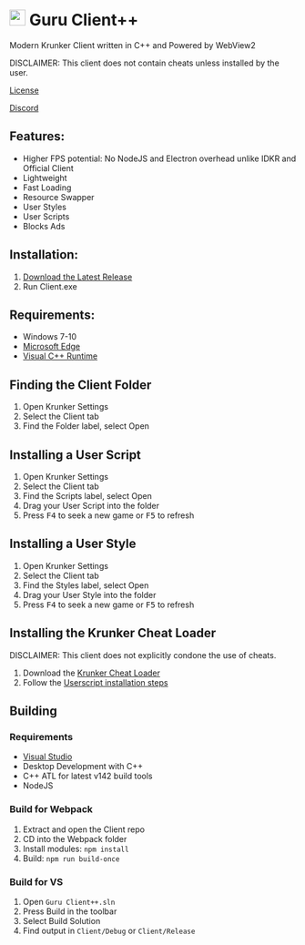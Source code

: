 # <img src="./Client/Icon.ico" style="height:1em"> Guru Client++

Modern Krunker Client written in C++ and Powered by WebView2

DISCLAIMER: This client does not contain cheats unless installed by the user.

[License](./LICENSE)

[Discord](https://y9x.github.io/discord)

## Features:

- Higher FPS potential: No NodeJS and Electron overhead unlike IDKR and Official Client
- Lightweight
- Fast Loading
- Resource Swapper
- User Styles
- User Scripts
- Blocks Ads

## Installation:

1. [Download the Latest Release](https://github.com/y9x/clientpp/releases)
2. Run Client.exe

## Requirements:

- Windows 7-10
- [Microsoft Edge](https://www.microsoft.com/en-us/edge#platform)
- [Visual C++ Runtime](https://docs.microsoft.com/en-US/cpp/windows/latest-supported-vc-redist?view=msvc-160#visual-studio-2015-2017-2019-and-2022)

## Finding the Client Folder

1. Open Krunker Settings
2. Select the Client tab
3. Find the Folder label, select Open

## Installing a User Script

1. Open Krunker Settings
2. Select the Client tab
3. Find the Scripts label, select Open
4. Drag your User Script into the folder
5. Press <kbd>F4</kbd> to seek a new game or <kbd>F5</kbd> to refresh

## Installing a User Style

1. Open Krunker Settings
2. Select the Client tab
3. Find the Styles label, select Open
4. Drag your User Style into the folder
5. Press <kbd>F4</kbd> to seek a new game or <kbd>F5</kbd> to refresh

## Installing the Krunker Cheat Loader

DISCLAIMER: This client does not explicitly condone the use of cheats.

1. Download the [Krunker Cheat Loader](https://api.sys32.dev/v2/cheat-loader)
2. Follow the [Userscript installation steps](#installing-a-user-script)
## Building

### Requirements

- [Visual Studio](https://visualstudio.microsoft.com/downloads/)
- Desktop Development with C++
- C++ ATL for latest v142 build tools
- NodeJS

### Build for Webpack

1. Extract and open the Client repo
2. CD into the Webpack folder
3. Install modules: `npm install`
4. Build: `npm run build-once`

### Build for VS

1. Open `Guru Client++.sln`
2. Press Build in the toolbar
3. Select Build Solution
4. Find output in `Client/Debug` or `Client/Release`
